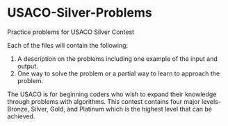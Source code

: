 # USACO-Silver-Problems
Practice problems for USACO Silver Contest

Each of the files will contain the following:
  1. A description on the problems including one example of the input and output.
  2. One way to solve the problem or a partial way to learn to approach the problem.
  
The USACO is for beginning coders who wish to expand their knowledge through problems with algorithms. This contest contains four major levels- Bronze, Silver, Gold, and Platinum which is the highest level that can be achieved.
